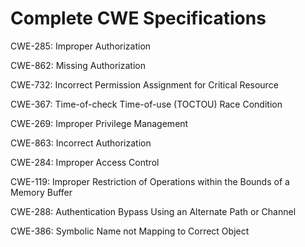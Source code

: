 

# Complete CWE Specifications

CWE-285: Improper Authorization

CWE-862: Missing Authorization

CWE-732: Incorrect Permission Assignment for Critical Resource

CWE-367: Time-of-check Time-of-use (TOCTOU) Race Condition

CWE-269: Improper Privilege Management

CWE-863: Incorrect Authorization

CWE-284: Improper Access Control

CWE-119: Improper Restriction of Operations within the Bounds of a Memory Buffer

CWE-288: Authentication Bypass Using an Alternate Path or Channel

CWE-386: Symbolic Name not Mapping to Correct Object
